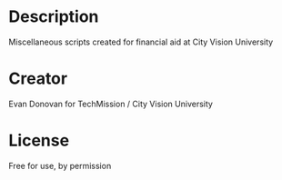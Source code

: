 Description
===========
Miscellaneous scripts created for financial aid at City Vision University

Creator
=======
Evan Donovan for TechMission / City Vision University

License
=======
Free for use, by permission
